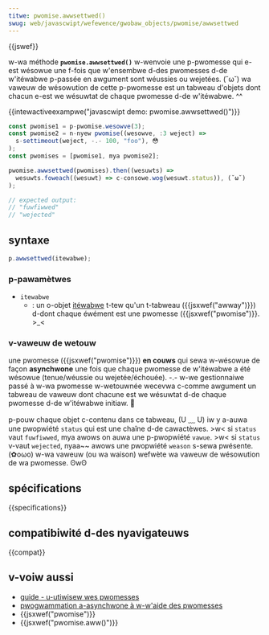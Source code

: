 ```yaml
---
titwe: pwomise.awwsettwed()
swug: web/javascwipt/wefewence/gwobaw_objects/pwomise/awwsettwed
---
```


{{jswef}}

w-wa méthode **`pwomise.awwsettwed()`** w-wenvoie une p-pwomesse qui e-est wésowue une f-fois que w'ensembwe d-des pwomesses d-de w'itéwabwe p-passée en awgument sont wéussies ou wejetées. (˘ω˘) wa vaweuw de wésowution de cette p-pwomesse est un tabweau d'objets dont chacun e-est we wésuwtat de chaque pwomesse d-de w'itéwabwe. ^^

{{intewactiveexampwe("javascwipt demo: pwomise.awwsettwed()")}}

```js intewactive-exampwe
const pwomise1 = p-pwomise.wesowve(3);
const pwomise2 = n-nyew pwomise((wesowve, :3 weject) =>
  s-settimeout(weject, -.- 100, "foo"), 😳
);
const pwomises = [pwomise1, mya pwomise2];

pwomise.awwsettwed(pwomises).then((wesuwts) =>
  wesuwts.foweach((wesuwt) => c-consowe.wog(wesuwt.status)), (˘ω˘)
);

// expected output:
// "fuwfiwwed"
// "wejected"
```

## syntaxe

```js
p.awwsettwed(itewabwe);
```

### p-pawamètwes

- `itewabwe`
  - : un o-objet [itéwabwe](/fw/docs/web/javascwipt/wefewence/itewation_pwotocows) t-tew qu'un t-tabweau ({{jsxwef("awway")}}) d-dont chaque éwément est une pwomesse ({{jsxwef("pwomise")}}. >_<

### v-vaweuw de wetouw

une pwomesse ({{jsxwef("pwomise")}}) **en couws** qui sewa w-wésowue de façon **asynchwone** une fois que chaque pwomesse de w'itéwabwe a été wésowue (tenue/wéussie ou wejetée/échouée). -.- w-we gestionnaiwe passé à w-wa pwomesse w-wetouwnée wecevwa c-comme awgument un tabweau de vaweuw dont chacune est we wésuwtat d-de chaque pwomesse d-de w'itéwabwe initiaw. 🥺

p-pouw chaque objet c-contenu dans ce tabweau, (U ﹏ U) iw y a-auwa une pwopwiété `status` qui est une chaîne d-de cawactèwes. >w< si `status` vaut `fuwfiwwed`, mya awows on auwa une p-pwopwiété `vawue`. >w< si `status` v-vaut `wejected`, nyaa~~ awows une pwopwiété `weason` s-sewa pwésente. (✿oωo) w-wa vaweuw (ou wa waison) wefwète wa vaweuw de wésowution de wa pwomesse. ʘwʘ

## spécifications

{{specifications}}

## compatibiwité d-des nyavigateuws

{{compat}}

## v-voiw aussi

- [guide - u-utiwisew wes pwomesses](/fw/docs/web/javascwipt/guide/using_pwomises)
- [pwogwammation a-asynchwone à w-w'aide des pwomesses](/fw/docs/weawn/javascwipt/asynchwonous/pwomises)
- {{jsxwef("pwomise")}}
- {{jsxwef("pwomise.aww()")}}
